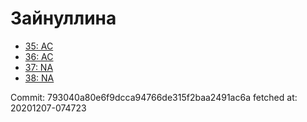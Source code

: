 # Зайнуллина
- [35: AC](35.md)
- [36: AC](36.md)
- [37: NA](37.md)
- [38: NA](38.md)

Commit: 793040a80e6f9dcca94766de315f2baa2491ac6a
 fetched at: 20201207-074723
